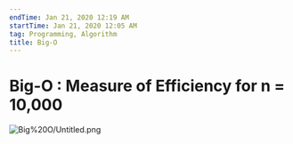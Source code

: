 ```yaml
---
endTime: Jan 21, 2020 12:19 AM
startTime: Jan 21, 2020 12:05 AM
tag: Programming, Algorithm
title: Big-O
---
```


# Big-O : Measure of Efficiency for n = 10,000

![Big%20O/Untitled.png](Big%20O/Untitled.png)